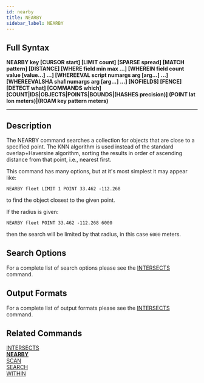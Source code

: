 ```yaml
---
id: nearby
title: NEARBY
sidebar_label: NEARBY
---
```


## Full Syntax

**NEARBY  key [CURSOR start] [LIMIT count] [SPARSE spread] [MATCH pattern] [DISTANCE] [WHERE field min max ...] [WHEREIN field count value [value...] ...] [WHEREEVAL script numargs arg [arg...] ...] [WHEREEVALSHA sha1 numargs arg [arg...] ...] [NOFIELDS] [FENCE] [DETECT what] [COMMANDS which] [COUNT|IDS|OBJECTS|POINTS|BOUNDS|(HASHES precision)] (POINT lat lon meters)|(ROAM key pattern meters)**

---

## Description

The NEARBY command searches a collection for objects that are close to a specified point. The KNN algorithm is used instead of the standard overlap+Haversine algorithm, sorting the results in order of ascending distance from that point, i.e., nearest first.

This command has many options, but at it's most simplest it may appear like:

```tile38
NEARBY fleet LIMIT 1 POINT 33.462 -112.268
```
to find the object closest to the given point.

If the radius is given:
```tile38
NEARBY fleet POINT 33.462 -112.268 6000
```
then the search will be limited by that radius, in this case `6000` meters.

## Search Options

For a complete list of search options please see the [INTERSECTS](/commands/intersects#search-options) command.

## Output Formats

For a complete list of output formats please see the [INTERSECTS](/commands/intersects#output-formats) command.

## Related Commands

[INTERSECTS](intersects.html)<br>
**[NEARBY](nearby.html)**<br>
[SCAN](scan.html)<br>
[SEARCH](search.html)<br>
[WITHIN](within.html)<br>